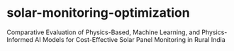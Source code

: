 # solar-monitoring-optimization
Comparative Evaluation of Physics-Based, Machine Learning, and Physics-Informed AI Models for Cost-Effective Solar Panel Monitoring in Rural India
